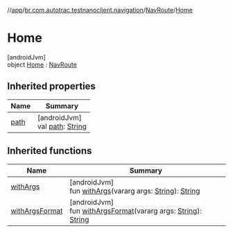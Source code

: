 //[app](../../../../index.md)/[br.com.autotrac.testnanoclient.navigation](../../index.md)/[NavRoute](../index.md)/[Home](index.md)

# Home

[androidJvm]\
object [Home](index.md) : [NavRoute](../index.md)

## Inherited properties

| Name | Summary |
|---|---|
| [path](../path.md) | [androidJvm]<br>val [path](../path.md): [String](https://kotlinlang.org/api/latest/jvm/stdlib/kotlin/-string/index.html) |

## Inherited functions

| Name | Summary |
|---|---|
| [withArgs](../with-args.md) | [androidJvm]<br>fun [withArgs](../with-args.md)(vararg args: [String](https://kotlinlang.org/api/latest/jvm/stdlib/kotlin/-string/index.html)): [String](https://kotlinlang.org/api/latest/jvm/stdlib/kotlin/-string/index.html) |
| [withArgsFormat](../with-args-format.md) | [androidJvm]<br>fun [withArgsFormat](../with-args-format.md)(vararg args: [String](https://kotlinlang.org/api/latest/jvm/stdlib/kotlin/-string/index.html)): [String](https://kotlinlang.org/api/latest/jvm/stdlib/kotlin/-string/index.html) |
